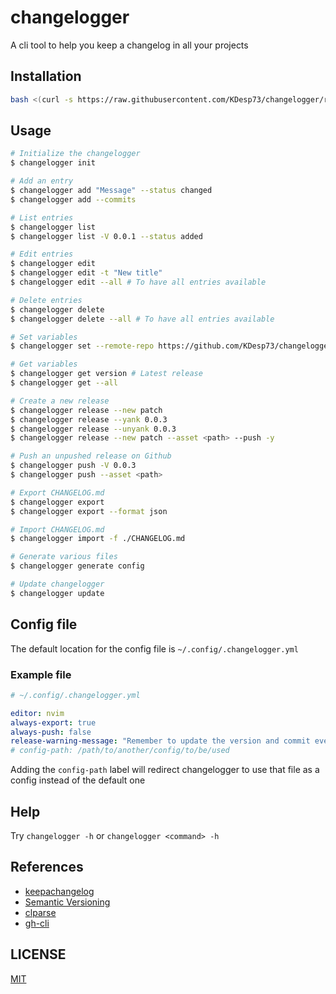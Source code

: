 # changelogger

A cli tool to help you keep a changelog in all your projects

## Installation

```bash
bash <(curl -s https://raw.githubusercontent.com/KDesp73/changelogger/refs/heads/main/config.sh) fetch install
```

## Usage

```bash
# Initialize the changelogger
$ changelogger init

# Add an entry
$ changelogger add "Message" --status changed
$ changelogger add --commits

# List entries
$ changelogger list
$ changelogger list -V 0.0.1 --status added

# Edit entries
$ changelogger edit
$ changelogger edit -t "New title"
$ changelogger edit --all # To have all entries available

# Delete entries
$ changelogger delete
$ changelogger delete --all # To have all entries available

# Set variables
$ changelogger set --remote-repo https://github.com/KDesp73/changelogger

# Get variables
$ changelogger get version # Latest release
$ changelogger get --all

# Create a new release
$ changelogger release --new patch
$ changelogger release --yank 0.0.3
$ changelogger release --unyank 0.0.3
$ changelogger release --new patch --asset <path> --push -y

# Push an unpushed release on Github
$ changelogger push -V 0.0.3
$ changelogger push --asset <path>

# Export CHANGELOG.md
$ changelogger export
$ changelogger export --format json

# Import CHANGELOG.md
$ changelogger import -f ./CHANGELOG.md

# Generate various files
$ changelogger generate config

# Update changelogger
$ changelogger update
```

## Config file

The default location for the config file is `~/.config/.changelogger.yml`

### Example file

```yml
# ~/.config/.changelogger.yml

editor: nvim
always-export: true
always-push: false
release-warning-message: "Remember to update the version and commit everything important!"
# config-path: /path/to/another/config/to/be/used
```

Adding the `config-path` label will redirect changelogger to use that file as a config instead of the default one

## Help

Try `changelogger -h` or `changelogger <command> -h` 

## References

- [keepachangelog](https://keepachangelog.com/en/1.1.0/)
- [Semantic Versioning](https://semver.org/spec/v2.0.0.html)
- [clparse](https://github.com/marcaddeo/clparse)
- [gh-cli](https://cli.github.com/manual/)

## LICENSE

[MIT](./LICENSE)

